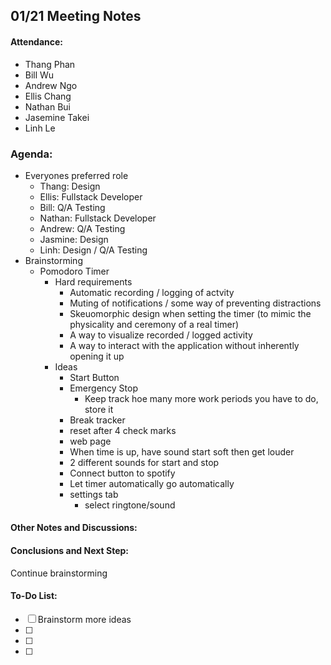 ## 01/21 Meeting Notes

#### Attendance:
- Thang Phan
- Bill Wu 
- Andrew Ngo
- Ellis Chang
- Nathan Bui
- Jasemine Takei
- Linh Le

### Agenda:
- Everyones preferred role
  - Thang: Design
  - Ellis: Fullstack Developer 
  - Bill: Q/A Testing
  - Nathan: Fullstack Developer
  - Andrew: Q/A Testing
  - Jasmine: Design
  - Linh: Design / Q/A Testing
- Brainstorming
  - Pomodoro Timer
    - Hard requirements 
      - Automatic recording / logging of actvity
      - Muting of notifications / some way of preventing distractions
      - Skeuomorphic design when setting the timer (to mimic the physicality and ceremony of a real timer)
      - A way to visualize recorded / logged activity
      - A way to interact with the application without inherently opening it up 
    - Ideas
      -  Start Button
      - Emergency Stop 
        - Keep track hoe many more work periods you have to do, store it 
      - Break tracker
      - reset after 4 check marks
      - web page
      - When time is up, have sound start soft then get louder
      - 2 different sounds for start and stop
      - Connect button to spotify
      - Let timer automatically go automatically
      - settings tab
        - select ringtone/sound
        
#### Other Notes and Discussions:


#### Conclusions and Next Step:
Continue brainstorming

#### To-Do List:
- [ ] Brainstorm more ideas
- [ ]
- [ ]
- [ ]


